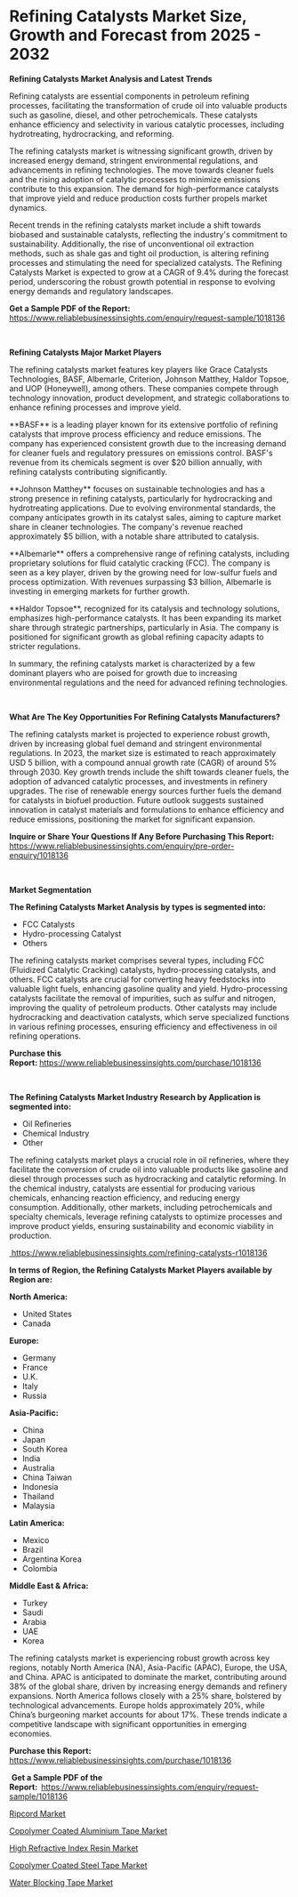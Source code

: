 <p><h1>Refining Catalysts Market Size, Growth and Forecast from 2025 - 2032</h1></p><p><strong>Refining Catalysts Market Analysis and Latest Trends</strong></p>
<p><p>Refining catalysts are essential components in petroleum refining processes, facilitating the transformation of crude oil into valuable products such as gasoline, diesel, and other petrochemicals. These catalysts enhance efficiency and selectivity in various catalytic processes, including hydrotreating, hydrocracking, and reforming. </p><p>The refining catalysts market is witnessing significant growth, driven by increased energy demand, stringent environmental regulations, and advancements in refining technologies. The move towards cleaner fuels and the rising adoption of catalytic processes to minimize emissions contribute to this expansion. The demand for high-performance catalysts that improve yield and reduce production costs further propels market dynamics.</p><p>Recent trends in the refining catalysts market include a shift towards biobased and sustainable catalysts, reflecting the industry's commitment to sustainability. Additionally, the rise of unconventional oil extraction methods, such as shale gas and tight oil production, is altering refining processes and stimulating the need for specialized catalysts. The Refining Catalysts Market is expected to grow at a CAGR of 9.4% during the forecast period, underscoring the robust growth potential in response to evolving energy demands and regulatory landscapes.</p></p>
<p><strong>Get a Sample PDF of the Report:&nbsp;</strong> <a href="https://www.reliablebusinessinsights.com/enquiry/request-sample/1018136?utm_campaign=63&utm_medium=2&utm_source=Github&utm_content=ia&utm_term=02042025&utm_id=refining-catalysts">https://www.reliablebusinessinsights.com/enquiry/request-sample/1018136</a></p>
<p>&nbsp;</p>
<p><strong>Refining Catalysts Major Market Players</strong></p>
<p><p>The refining catalysts market features key players like Grace Catalysts Technologies, BASF, Albemarle, Criterion, Johnson Matthey, Haldor Topsoe, and UOP (Honeywell), among others. These companies compete through technology innovation, product development, and strategic collaborations to enhance refining processes and improve yield.</p><p>**BASF** is a leading player known for its extensive portfolio of refining catalysts that improve process efficiency and reduce emissions. The company has experienced consistent growth due to the increasing demand for cleaner fuels and regulatory pressures on emissions control. BASF's revenue from its chemicals segment is over $20 billion annually, with refining catalysts contributing significantly.</p><p>**Johnson Matthey** focuses on sustainable technologies and has a strong presence in refining catalysts, particularly for hydrocracking and hydrotreating applications. Due to evolving environmental standards, the company anticipates growth in its catalyst sales, aiming to capture market share in cleaner technologies. The company's revenue reached approximately $5 billion, with a notable share attributed to catalysis.</p><p>**Albemarle** offers a comprehensive range of refining catalysts, including proprietary solutions for fluid catalytic cracking (FCC). The company is seen as a key player, driven by the growing need for low-sulfur fuels and process optimization. With revenues surpassing $3 billion, Albemarle is investing in emerging markets for further growth.</p><p>**Haldor Topsoe**, recognized for its catalysis and technology solutions, emphasizes high-performance catalysts. It has been expanding its market share through strategic partnerships, particularly in Asia. The company is positioned for significant growth as global refining capacity adapts to stricter regulations.</p><p>In summary, the refining catalysts market is characterized by a few dominant players who are poised for growth due to increasing environmental regulations and the need for advanced refining technologies.</p></p>
<p>&nbsp;</p>
<p><strong>What Are The Key Opportunities For Refining Catalysts Manufacturers?</strong></p>
<p><p>The refining catalysts market is projected to experience robust growth, driven by increasing global fuel demand and stringent environmental regulations. In 2023, the market size is estimated to reach approximately USD 5 billion, with a compound annual growth rate (CAGR) of around 5% through 2030. Key growth trends include the shift towards cleaner fuels, the adoption of advanced catalytic processes, and investments in refinery upgrades. The rise of renewable energy sources further fuels the demand for catalysts in biofuel production. Future outlook suggests sustained innovation in catalyst materials and formulations to enhance efficiency and reduce emissions, positioning the market for significant expansion.</p></p>
<p><strong>Inquire or Share Your Questions If Any Before Purchasing This Report:</strong> <a href="https://www.reliablebusinessinsights.com/enquiry/pre-order-enquiry/1018136?utm_campaign=63&utm_medium=2&utm_source=Github&utm_content=ia&utm_term=02042025&utm_id=refining-catalysts">https://www.reliablebusinessinsights.com/enquiry/pre-order-enquiry/1018136</a></p>
<p>&nbsp;</p>
<p><strong>Market Segmentation</strong></p>
<p><strong>The Refining Catalysts Market Analysis by types is segmented into:</strong></p>
<p><ul><li>FCC Catalysts</li><li>Hydro-processing Catalyst</li><li>Others</li></ul></p>
<p><p>The refining catalysts market comprises several types, including FCC (Fluidized Catalytic Cracking) catalysts, hydro-processing catalysts, and others. FCC catalysts are crucial for converting heavy feedstocks into valuable light fuels, enhancing gasoline quality and yield. Hydro-processing catalysts facilitate the removal of impurities, such as sulfur and nitrogen, improving the quality of petroleum products. Other catalysts may include hydrocracking and deactivation catalysts, which serve specialized functions in various refining processes, ensuring efficiency and effectiveness in oil refining operations.</p></p>
<p><strong>Purchase this Report:&nbsp;</strong><a href="https://www.reliablebusinessinsights.com/purchase/1018136?utm_campaign=63&utm_medium=2&utm_source=Github&utm_content=ia&utm_term=02042025&utm_id=refining-catalysts">https://www.reliablebusinessinsights.com/purchase/1018136</a></p>
<p>&nbsp;</p>
<p><strong>The Refining Catalysts Market Industry Research by Application is segmented into:</strong></p>
<p><ul><li>Oil Refineries</li><li>Chemical Industry</li><li>Other</li></ul></p>
<p><p>The refining catalysts market plays a crucial role in oil refineries, where they facilitate the conversion of crude oil into valuable products like gasoline and diesel through processes such as hydrocracking and catalytic reforming. In the chemical industry, catalysts are essential for producing various chemicals, enhancing reaction efficiency, and reducing energy consumption. Additionally, other markets, including petrochemicals and specialty chemicals, leverage refining catalysts to optimize processes and improve product yields, ensuring sustainability and economic viability in production.</p></p>
<p><a href="https://www.reliablebusinessinsights.com/refining-catalysts-r1018136?utm_campaign=63&utm_medium=2&utm_source=Github&utm_content=ia&utm_term=02042025&utm_id=refining-catalysts">&nbsp;https://www.reliablebusinessinsights.com/refining-catalysts-r1018136</a></p>
<p><strong>In terms of Region, the Refining Catalysts Market Players available by Region are:</strong></p>
<p>
    <p> <strong> North America: </strong>
        <ul>
            <li>United States</li>
            <li>Canada</li>
        </ul>
        </p> 
    <p> <strong> Europe: </strong>
        <ul>
            <li>Germany</li>
            <li>France</li>
            <li>U.K.</li>
            <li>Italy</li>
            <li>Russia</li>
        </ul>
        </p> 
    <p> <strong> Asia-Pacific: </strong>
        <ul>
            <li>China</li>
            <li>Japan</li>
            <li>South Korea</li>
            <li>India</li>
            <li>Australia</li>
            <li>China Taiwan</li>
            <li>Indonesia</li>
            <li>Thailand</li>
            <li>Malaysia</li>
        </ul>
        </p> 
    <p> <strong> Latin America: </strong>
        <ul>
            <li>Mexico</li>
            <li>Brazil</li>
            <li>Argentina Korea</li>
            <li>Colombia</li>
        </ul>
        </p> 
    <p> <strong> Middle East & Africa: </strong>
        <ul>
            <li>Turkey</li>
            <li>Saudi</li>
            <li>Arabia</li>
            <li>UAE</li>
            <li>Korea</li>
        </ul>
    </p>
    </p>
<p><p>The refining catalysts market is experiencing robust growth across key regions, notably North America (NA), Asia-Pacific (APAC), Europe, the USA, and China. APAC is anticipated to dominate the market, contributing around 38% of the global share, driven by increasing energy demands and refinery expansions. North America follows closely with a 25% share, bolstered by technological advancements. Europe holds approximately 20%, while China’s burgeoning market accounts for about 17%. These trends indicate a competitive landscape with significant opportunities in emerging economies.</p></p>
<p><strong>Purchase this Report: </strong><a href="https://www.reliablebusinessinsights.com/purchase/1018136?utm_campaign=63&utm_medium=2&utm_source=Github&utm_content=ia&utm_term=02042025&utm_id=refining-catalysts">https://www.reliablebusinessinsights.com/purchase/1018136</a></p>
<p>&nbsp;<strong>Get a Sample PDF of the Report:&nbsp;&nbsp;</strong><a href="https://www.reliablebusinessinsights.com/enquiry/request-sample/1018136?utm_campaign=63&utm_medium=2&utm_source=Github&utm_content=ia&utm_term=02042025&utm_id=refining-catalysts">https://www.reliablebusinessinsights.com/enquiry/request-sample/1018136</a></p>
<p><strong></strong></p>
<p><p><a href="https://github.com/jemmysolin5k/Market-Research-Report-List-1/blob/main/ripcord-market.md?utm_campaign=63&utm_medium=2&utm_source=Github&utm_content=ia&utm_term=02042025&utm_id=refining-catalysts">Ripcord Market</a></p><p><a href="https://github.com/rubiogruis0p/Market-Research-Report-List-1/blob/main/copolymer-coated-aluminium-tape-market.md?utm_campaign=63&utm_medium=2&utm_source=Github&utm_content=ia&utm_term=02042025&utm_id=refining-catalysts">Copolymer Coated Aluminium Tape Market</a></p><p><a href="https://github.com/rokiahgrendy/Market-Research-Report-List-1/blob/main/high-refractive-index-resin-market.md?utm_campaign=63&utm_medium=2&utm_source=Github&utm_content=ia&utm_term=02042025&utm_id=refining-catalysts">High Refractive Index Resin Market</a></p><p><a href="https://github.com/kaniselway4c/Market-Research-Report-List-1/blob/main/copolymer-coated-steel-tape-market.md?utm_campaign=63&utm_medium=2&utm_source=Github&utm_content=ia&utm_term=02042025&utm_id=refining-catalysts">Copolymer Coated Steel Tape Market</a></p><p><a href="https://github.com/steegwajma22/Market-Research-Report-List-1/blob/main/water-blocking-tape-market.md?utm_campaign=63&utm_medium=2&utm_source=Github&utm_content=ia&utm_term=02042025&utm_id=refining-catalysts">Water Blocking Tape Market</a></p></p>